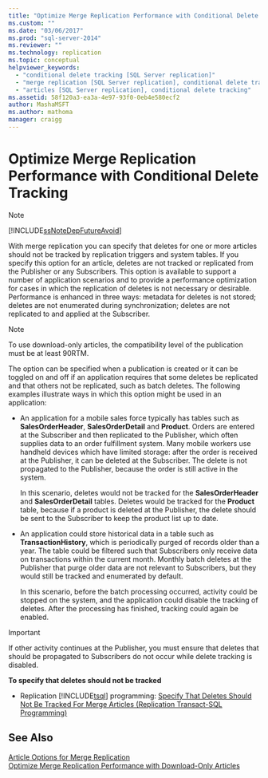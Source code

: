 ```yaml
---
title: "Optimize Merge Replication Performance with Conditional Delete Tracking | Microsoft Docs"
ms.custom: ""
ms.date: "03/06/2017"
ms.prod: "sql-server-2014"
ms.reviewer: ""
ms.technology: replication
ms.topic: conceptual
helpviewer_keywords: 
  - "conditional delete tracking [SQL Server replication]"
  - "merge replication [SQL Server replication], conditional delete tracking"
  - "articles [SQL Server replication], conditional delete tracking"
ms.assetid: 58f120a3-ea3a-4e97-93f0-0eb4e580ecf2
author: MashaMSFT
ms.author: mathoma
manager: craigg
---
```

# Optimize Merge Replication Performance with Conditional Delete Tracking
    
> [!NOTE]  
>  [!INCLUDE[ssNoteDepFutureAvoid](../../../includes/ssnotedepfutureavoid-md.md)]  
  
 With merge replication you can specify that deletes for one or more articles should not be tracked by replication triggers and system tables. If you specify this option for an article, deletes are not tracked or replicated from the Publisher or any Subscribers. This option is available to support a number of application scenarios and to provide a performance optimization for cases in which the replication of deletes is not necessary or desirable. Performance is enhanced in three ways: metadata for deletes is not stored; deletes are not enumerated during synchronization; deletes are not replicated to and applied at the Subscriber.  
  
> [!NOTE]  
>  To use download-only articles, the compatibility level of the publication must be at least 90RTM.  
  
 The option can be specified when a publication is created or it can be toggled on and off if an application requires that some deletes be replicated and that others not be replicated, such as batch deletes. The following examples illustrate ways in which this option might be used in an application:  
  
-   An application for a mobile sales force typically has tables such as **SalesOrderHeader**, **SalesOrderDetail** and **Product**. Orders are entered at the Subscriber and then replicated to the Publisher, which often supplies data to an order fulfillment system. Many mobile workers use handheld devices which have limited storage: after the order is received at the Publisher, it can be deleted at the Subscriber. The delete is not propagated to the Publisher, because the order is still active in the system.  
  
     In this scenario, deletes would not be tracked for the **SalesOrderHeader** and **SalesOrderDetail** tables. Deletes would be tracked for the **Product** table, because if a product is deleted at the Publisher, the delete should be sent to the Subscriber to keep the product list up to date.  
  
-   An application could store historical data in a table such as **TransactionHistory**, which is periodically purged of records older than a year. The table could be filtered such that Subscribers only receive data on transactions within the current month. Monthly batch deletes at the Publisher that purge older data are not relevant to Subscribers, but they would still be tracked and enumerated by default.  
  
     In this scenario, before the batch processing occurred, activity could be stopped on the system, and the application could disable the tracking of deletes. After the processing has finished, tracking could again be enabled.  
  
> [!IMPORTANT]  
>  If other activity continues at the Publisher, you must ensure that deletes that should be propagated to Subscribers do not occur while delete tracking is disabled.  
  
 **To specify that deletes should not be tracked**  
  
-   Replication [!INCLUDE[tsql](../../../includes/tsql-md.md)] programming: [Specify That Deletes Should Not Be Tracked For Merge Articles &#40;Replication Transact-SQL Programming&#41;](..//publish/specify-merge-replication-properties.md#tracking-deletes)  
  
## See Also  
 [Article Options for Merge Replication](article-options-for-merge-replication.md)   
 [Optimize Merge Replication Performance with Download-Only Articles](optimize-merge-replication-performance-with-download-only-articles.md)  
  
  
